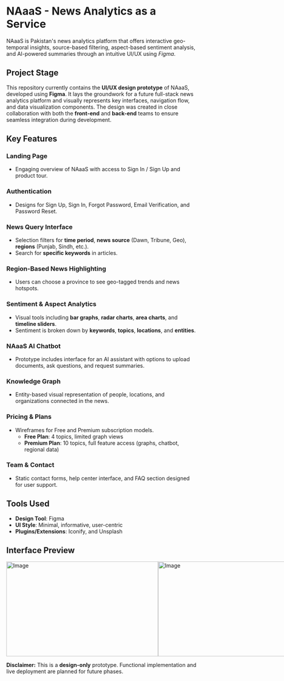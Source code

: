 # NAaaS - News Analytics as a Service
NAaaS is Pakistan's news analytics platform that offers interactive geo-temporal insights, source-based filtering, aspect-based sentiment analysis, and AI-powered summaries through an intuitive UI/UX using *Figma*.

## Project Stage
This repository currently contains the **UI/UX design prototype** of NAaaS, developed using **Figma**. It lays the groundwork for a future full-stack news analytics platform and visually represents key interfaces, navigation flow, and data visualization components. The design was created in close collaboration with both the **front-end** and **back-end** teams to ensure seamless integration during development.

## Key Features
### Landing Page
- Engaging overview of NAaaS with access to Sign In / Sign Up and product tour.

### Authentication
- Designs for Sign Up, Sign In, Forgot Password, Email Verification, and Password Reset.

### News Query Interface
- Selection filters for **time period**, **news source** (Dawn, Tribune, Geo), **regions** (Punjab, Sindh, etc.).
- Search for **specific keywords** in articles.

### Region-Based News Highlighting
- Users can choose a province to see geo-tagged trends and news hotspots.

### Sentiment & Aspect Analytics
- Visual tools including **bar graphs**, **radar charts**, **area charts**, and **timeline sliders**.
- Sentiment is broken down by **keywords**, **topics**, **locations**, and **entities**.

### NAaaS AI Chatbot
- Prototype includes interface for an AI assistant with options to upload documents, ask questions, and request summaries.

### Knowledge Graph
- Entity-based visual representation of people, locations, and organizations connected in the news.

### Pricing & Plans
- Wireframes for Free and Premium subscription models.
  - **Free Plan**: 4 topics, limited graph views
  - **Premium Plan**: 10 topics, full feature access (graphs, chatbot, regional data)

### Team & Contact
- Static contact forms, help center interface, and FAQ section designed for user support.

## Tools Used
- **Design Tool**: Figma
- **UI Style**: Minimal, informative, user-centric
- **Plugins/Extensions**: Iconify, and Unsplash

## Interface Preview
<div style="display: flex; justify-content: space-between; align-items: center;">
  <img src="https://github.com/user-attachments/assets/b805a9c0-12b8-4fb0-89fa-5cf126fa043c" alt="Image" width="400" height="250">
  <img src="https://github.com/user-attachments/assets/84bf370b-56f0-46dd-a306-0a085f3e0902" alt="Image" width="420" height="250">
</div>

**Disclaimer:** This is a **design-only** prototype. Functional implementation and live deployment are planned for future phases.
